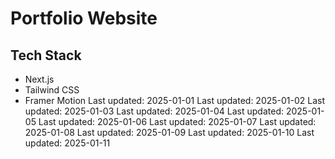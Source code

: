 # Portfolio Website

## Tech Stack

- Next.js
- Tailwind CSS
- Framer Motion
Last updated: 2025-01-01
Last updated: 2025-01-02
Last updated: 2025-01-03
Last updated: 2025-01-04
Last updated: 2025-01-05
Last updated: 2025-01-06
Last updated: 2025-01-07
Last updated: 2025-01-08
Last updated: 2025-01-09
Last updated: 2025-01-10
Last updated: 2025-01-11
